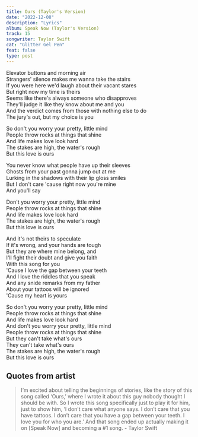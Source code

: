 ```yaml
---
title: Ours (Taylor's Version)
date: "2022-12-08"
description: "Lyrics"
album: Speak Now (Taylor's Version)
track: 15
songwriter: Taylor Swift
cat: "Glitter Gel Pen"
feat: false
type: post
---
```


<p className="verse-one">
Elevator buttons and morning air <br />
Strangers' silence makes me wanna take the stairs <br />
If you were here we'd laugh about their vacant stares <br />
But right now my time is theirs <br />
Seems like there's always someone who disapproves <br />
They'll judge it like they know about me and you <br />
And the verdict comes from those with nothing else to do <br />
The jury's out, but my choice is you <br />
</p>
<p className="chorus">
So don't you worry your pretty, little mind <br />
People throw rocks at things that shine <br />
And life makes love look hard <br />
The stakes are high, the water's rough <br />
But this love is ours <br />
</p>
<p className="verse-two">
You never know what people have up their sleeves <br />
Ghosts from your past gonna jump out at me <br />
Lurking in the shadows with their lip gloss smiles <br />
But I don't care 'cause right now you're mine <br />
And you'll say <br />
</p>
<p className="chorus">
Don't you worry your pretty, little mind <br />
People throw rocks at things that shine <br />
And life makes love look hard <br />
The stakes are high, the water's rough <br />
But this love is ours <br />
</p>
<p className="bridge">
And it's not theirs to speculate <br />
If it's wrong, and your hands are tough <br />
But they are where mine belong, and <br />
I'll fight their doubt and give you faith <br />
With this song for you <br />
'Cause I love the gap between your teeth <br />
And I love the riddles that you speak <br />
And any snide remarks from my father <br />
About your tattoos will be ignored <br />
'Cause my heart is yours <br />
</p>
<p className="chorus">
So don't you worry your pretty, little mind <br />
People throw rocks at things that shine <br />
And life makes love look hard <br />
And don't you worry your pretty, little mind <br />
People throw rocks at things that shine <br />
But they can't take what's ours <br />
They can't take what's ours <br />
The stakes are high, the water's rough <br />
But this love is ours <br />
</p>

## Quotes from artist

<blockquote>
I’m excited about telling the beginnings of stories, like the story of this song called ‘Ours,’ where I wrote it about this guy nobody thought I should be with. So I wrote this song specifically just to play it for him, just to show him, ‘I don’t care what anyone says. I don’t care that you have tattoos. I don’t care that you have a gap between your teeth. I love you for who you are.’ And that song ended up actually making it on [Speak Now] and becoming a #1 song. - Taylor Swift
</blockquote>

